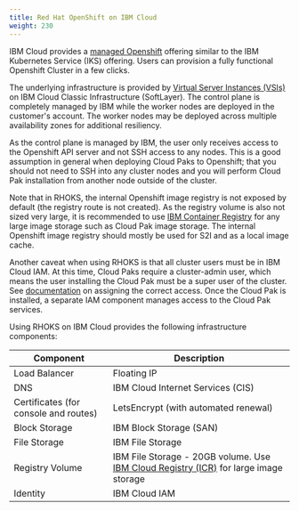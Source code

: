 ```yaml
---
title: Red Hat OpenShift on IBM Cloud
weight: 230
---
```


IBM Cloud provides a [managed Openshift](https://www.ibm.com/cloud/openshift) offering similar to the IBM Kubernetes Service (IKS) offering.  Users can provision a fully functional Openshift Cluster in a few clicks.

The underlying infrastructure is provided by [Virtual Server Instances (VSIs)](https://www.ibm.com/cloud/virtual-servers) on IBM Cloud Classic Infrastructure (SoftLayer).  The control plane is completely managed by IBM while the worker nodes are deployed in the customer's account.  The worker nodes may be deployed across multiple availability zones for additional resiliency.  

As the control plane is managed by IBM, the user only receives access to the Openshift API server and not SSH access to any nodes.  This is a good assumption in general when deploying Cloud Paks to Openshift; that you should not need to SSH into any cluster nodes and you will perform Cloud Pak installation from another node outside of the cluster.

Note that in RHOKS, the internal Openshift image registry is not exposed by default (the registry route is not created).  As the registry volume is also not sized very large, it is recommended to use [IBM Container Registry](https://www.ibm.com/cloud/container-registry) for any large image storage such as Cloud Pak image storage.  The internal Openshift image registry should mostly be used for S2I and as a local image cache.

Another caveat when using RHOKS is that all cluster users must be in IBM Cloud IAM.  At this time, Cloud Paks require a cluster-admin user, which means the user installing the Cloud Pak must be a super user of the cluster.  See [documentation](https://cloud.ibm.com/docs/containers?topic=containers-users) on assigning the correct access.  Once the Cloud Pak is installed, a separate IAM component manages access to the Cloud Pak services.

Using RHOKS on IBM Cloud provides the following infrastructure components:

|Component|Description|
|-|-|
|Load Balancer|Floating IP|
|DNS|IBM Cloud Internet Services (CIS)|
|Certificates (for console and routes)|LetsEncrypt (with automated renewal)|
|Block Storage|IBM Block Storage (SAN)|
|File Storage|IBM File Storage|
|Registry Volume|IBM File Storage - 20GB volume.  Use [IBM Cloud Registry (ICR)](https://www.ibm.com/cloud/container-registry) for large image storage|
|Identity|IBM Cloud IAM|

